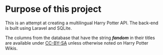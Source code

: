 # Purpose of this project

This is an attempt at creating a multilingual Harry Potter API. The back-end is built using Laravel and SQLite.

The columns from the database that have the string ***fandom*** in their titles are available under [CC-BY-SA](https://www.fandom.com/licensing) unless otherwise noted on Harry Potter Wikis.


